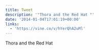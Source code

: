 ```yaml
---
title: Tweet
description: '"Thora and the Red Hat "'
date: '2014-01-04T17:01:19+00:00'
links:
  - 'https://vine.co/v/hYerQhA2uMl'
---
```

Thora and the Red Hat 
